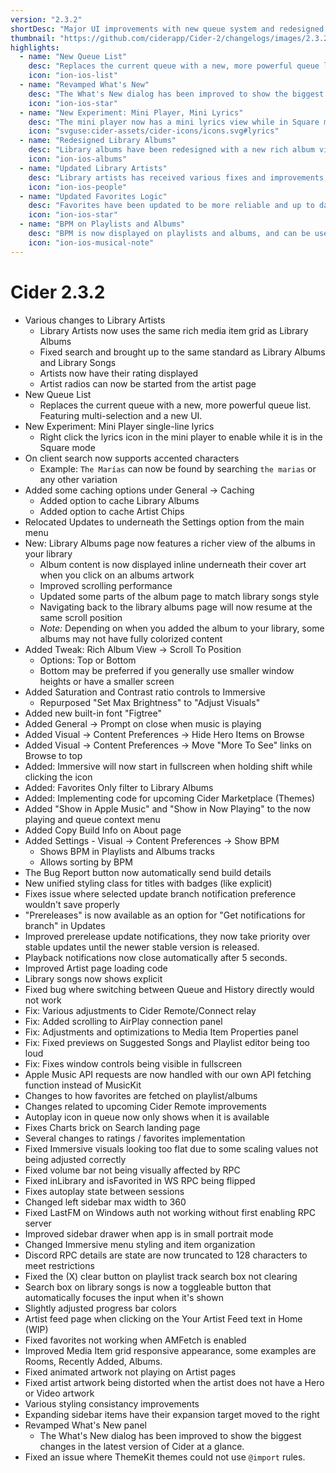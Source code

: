 ```yaml
---
version: "2.3.2"
shortDesc: "Major UI improvements with new queue system and redesigned library views"
thumbnail: "https://github.com/ciderapp/Cider-2/changelogs/images/2.3.2.png"
highlights:
  - name: "New Queue List"
    desc: "Replaces the current queue with a new, more powerful queue list. Featuring multi-selection and a new UI."
    icon: "ion-ios-list"
  - name: "Revamped What's New"
    desc: "The What's New dialog has been improved to show the biggest changes in the latest version of Cider at a glance."
    icon: "ion-ios-star"
  - name: "New Experiment: Mini Player, Mini Lyrics"
    desc: "The mini player now has a mini lyrics view while in Square mode. Mini lyrics can be enabled from the player menu."
    icon: "svguse:cider-assets/cider-icons/icons.svg#lyrics"
  - name: "Redesigned Library Albums"
    desc: "Library albums have been redesigned with a new rich album view layout that can display the albums inline."
    icon: "ion-ios-albums"
  - name: "Updated Library Artists"
    desc: "Library artists has received various fixes and improvements, including the rich album view when displaying artist albums."
    icon: "ion-ios-people"
  - name: "Updated Favorites Logic"
    desc: "Favorites have been updated to be more reliable and up to date with the official clients."
    icon: "ion-ios-star"
  - name: "BPM on Playlists and Albums"
    desc: "BPM is now displayed on playlists and albums, and can be used to sort and filter."
    icon: "ion-ios-musical-note"
---
```


# Cider 2.3.2

- Various changes to Library Artists
  - Library Artists now uses the same rich media item grid as Library Albums
  - Fixed search and brought up to the same standard as Library Albums and Library Songs
  - Artists now have their rating displayed
  - Artist radios can now be started from the artist page
- New Queue List
  - Replaces the current queue with a new, more powerful queue list. Featuring multi-selection and a new UI.
- New Experiment: Mini Player single-line lyrics
  - Right click the lyrics icon in the mini player to enable while it is in the Square mode
- On client search now supports accented characters
  - Example: `The Marías` can now be found by searching `the marias` or any other variation
- Added some caching options under General -> Caching
  - Added option to cache Library Albums
  - Added option to cache Artist Chips
- Relocated Updates to underneath the Settings option from the main menu
- New: Library Albums page now features a richer view of the albums in your library
  - Album content is now displayed inline underneath their cover art when you click on an albums artwork
  - Improved scrolling performance
  - Updated some parts of the album page to match library songs style
  - Navigating back to the library albums page will now resume at the same scroll position
  - _Note:_ Depending on when you added the album to your library, some albums may not have fully colorized content
- Added Tweak: Rich Album View -> Scroll To Position
  - Options: Top or Bottom
  - Bottom may be preferred if you generally use smaller window heights or have a smaller screen
- Added Saturation and Contrast ratio controls to Immersive
  - Repurposed "Set Max Brightness" to "Adjust Visuals"
- Added new built-in font "Figtree"
- Added General -> Prompt on close when music is playing
- Added Visual -> Content Preferences -> Hide Hero Items on Browse
- Added Visual -> Content Preferences -> Move "More To See" links on Browse to top
- Added: Immersive will now start in fullscreen when holding shift while clicking the icon
- Added: Favorites Only filter to Library Albums
- Added: Implementing code for upcoming Cider Marketplace (Themes)
- Added "Show in Apple Music" and "Show in Now Playing" to the now playing and queue context menu
- Added Copy Build Info on About page
- Added Settings - Visual -> Content Preferences -> Show BPM
  - Shows BPM in Playlists and Albums tracks
  - Allows sorting by BPM
- The Bug Report button now automatically send build details
- New unified styling class for titles with badges (like explicit)
- Fixes issue where selected update branch notification preference wouldn't save properly
- "Prereleases" is now available as an option for "Get notifications for branch" in Updates
- Improved prerelease update notifications, they now take priority over stable updates until the newer stable version is released.
- Playback notifications now close automatically after 5 seconds.
- Improved Artist page loading code
- Library songs now shows explicit
- Fixed bug where switching between Queue and History directly would not work
- Fix: Various adjustments to Cider Remote/Connect relay
- Fix: Added scrolling to AirPlay connection panel
- Fix: Adjustments and optimizations to Media Item Properties panel
- Fix: Fixed previews on Suggested Songs and Playlist editor being too loud
- Fix: Fixes window controls being visible in fullscreen
- Apple Music API requests are now handled with our own API fetching function instead of MusicKit
- Changes to how favorites are fetched on playlist/albums
- Changes related to upcoming Cider Remote improvements
- Autoplay icon in queue now only shows when it is available
- Fixes Charts brick on Search landing page
- Several changes to ratings / favorites implementation
- Fixed Immersive visuals looking too flat due to some scaling values not being adjusted correctly
- Fixed volume bar not being visually affected by RPC
- Fixed inLibrary and isFavorited in WS RPC being flipped
- Fixes autoplay state between sessions
- Changed left sidebar max width to 360
- Fixed LastFM on Windows auth not working without first enabling RPC server
- Improved sidebar drawer when app is in small portrait mode
- Changed Immersive menu styling and item organization
- Discord RPC details are state are now truncated to 128 characters to meet restrictions
- Fixed the (X) clear button on playlist track search box not clearing
- Search box on library songs is now a toggleable button that automatically focuses the input when it's shown
- Slightly adjusted progress bar colors
- Artist feed page when clicking on the Your Artist Feed text in Home (WIP)
- Fixed favorites not working when AMFetch is enabled
- Improved Media Item grid responsive appearance, some examples are Rooms, Recently Added, Albums.
- Fixed animated artwork not playing on Artist pages
- Fixed artist artwork being distorted when the artist does not have a Hero or Video artwork
- Various styling consistancy improvements
- Expanding sidebar items have their expansion target moved to the right
- Revamped What's New panel
  - The What's New dialog has been improved to show the biggest changes in the latest version of Cider at a glance.
- Fixed an issue where ThemeKit themes could not use `@import` rules.
